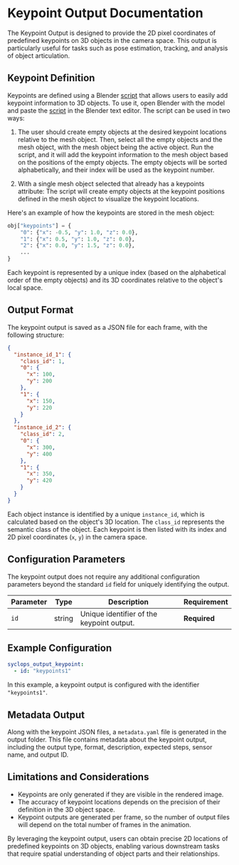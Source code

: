 # Keypoint Output Documentation

The Keypoint Output is designed to provide the 2D pixel coordinates of predefined keypoints on 3D objects in the camera space. This output is particularly useful for tasks such as pose estimation, tracking, and analysis of object articulation.

## Keypoint Definition

Keypoints are defined using a Blender [script](https://github.com/DFKI-NI/syclops/blob/main/syclops/utility/keypoint_script.py) that allows users to easily add keypoint information to 3D objects. To use it, open Blender with the model and paste the [script](https://github.com/DFKI-NI/syclops/blob/main/syclops/utility/keypoint_script.py) in the Blender text editor. The script can be used in two ways:

1. The user should create empty objects at the desired keypoint locations relative to the mesh object. Then, select all the empty objects and the mesh object, with the mesh object being the active object. Run the script, and it will add the keypoint information to the mesh object based on the positions of the empty objects. The empty objects will be sorted alphabetically, and their index will be used as the keypoint number.

2. With a single mesh object selected that already has a keypoints attribute: The script will create empty objects at the keypoint positions defined in the mesh object to visualize the keypoint locations.

Here's an example of how the keypoints are stored in the mesh object:

```python
obj["keypoints"] = {
    "0": {"x": -0.5, "y": 1.0, "z": 0.0},
    "1": {"x": 0.5, "y": 1.0, "z": 0.0},
    "2": {"x": 0.0, "y": 1.5, "z": 0.0},
    ...
}
```

Each keypoint is represented by a unique index (based on the alphabetical order of the empty objects) and its 3D coordinates relative to the object's local space.

## Output Format

The keypoint output is saved as a JSON file for each frame, with the following structure:

```json
{
  "instance_id_1": {
    "class_id": 1,
    "0": {
      "x": 100,
      "y": 200
    },
    "1": {
      "x": 150,
      "y": 220
    }
  },
  "instance_id_2": {
    "class_id": 2,
    "0": {
      "x": 300,
      "y": 400
    },
    "1": {
      "x": 350,
      "y": 420
    }
  }
}
```

Each object instance is identified by a unique `instance_id`, which is calculated based on the object's 3D location. The `class_id` represents the semantic class of the object. Each keypoint is then listed with its index and 2D pixel coordinates (`x`, `y`) in the camera space.

## Configuration Parameters

The keypoint output does not require any additional configuration parameters beyond the standard `id` field for uniquely identifying the output.

| Parameter | Type   | Description                                     | Requirement                        |
|-----------|--------|-------------------------------------------------|-----------------------------------|
| `id`      | string | Unique identifier of the keypoint output. | **Required** |

## Example Configuration

```yaml
syclops_output_keypoint:
  - id: "keypoints1"
```

In this example, a keypoint output is configured with the identifier `"keypoints1"`.

## Metadata Output

Along with the keypoint JSON files, a `metadata.yaml` file is generated in the output folder. This file contains metadata about the keypoint output, including the output type, format, description, expected steps, sensor name, and output ID.

## Limitations and Considerations

- Keypoints are only generated if they are visible in the rendered image.
- The accuracy of keypoint locations depends on the precision of their definition in the 3D object space.
- Keypoint outputs are generated per frame, so the number of output files will depend on the total number of frames in the animation.

By leveraging the keypoint output, users can obtain precise 2D locations of predefined keypoints on 3D objects, enabling various downstream tasks that require spatial understanding of object parts and their relationships.